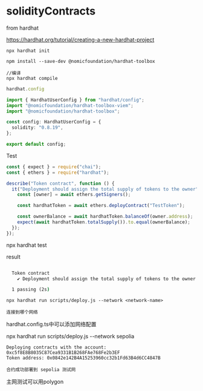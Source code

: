 # solidityContracts
from hardhat

https://hardhat.org/tutorial/creating-a-new-hardhat-project

```npm
npx hardhat init

npm install --save-dev @nomicfoundation/hardhat-toolbox

//编译
npx hardhat compile
```

```ts
hardhat.config

import { HardhatUserConfig } from "hardhat/config";
import "@nomicfoundation/hardhat-toolbox-viem";
import "@nomicfoundation/hardhat-toolbox";

const config: HardhatUserConfig = {
  solidity: "0.8.19",
};

export default config;
```

Test
```ts
const { expect } = require("chai");
const { ethers } = require("hardhat");

describe("Token contract", function () {
  it("Deployment should assign the total supply of tokens to the owner", async function () {
    const [owner] = await ethers.getSigners();

    const hardhatToken = await ethers.deployContract("TestToken");

    const ownerBalance = await hardhatToken.balanceOf(owner.address);
    expect(await hardhatToken.totalSupply()).to.equal(ownerBalance);
  });
});
```

npx hardhat test

result
```cmd

  Token contract
    ✔ Deployment should assign the total supply of tokens to the owner (1753ms)

  1 passing (2s)
```


```
npx hardhat run scripts/deploy.js --network <network-name>

连接到哪个网络
```

hardhat.config.ts中可以添加网络配置

npx hardhat run scripts/deploy.js --network sepolia


```
Deploying contracts with the account: 0xc5f8E8B8035C87Cea9331B1B268FAe768Fe2b3EF
Token address: 0x0842e142B4A15253960cc32b1Fd63B4d6CC4847B

合约成功部署到 sepolia 测试网
```


主网测试可以用polygon
